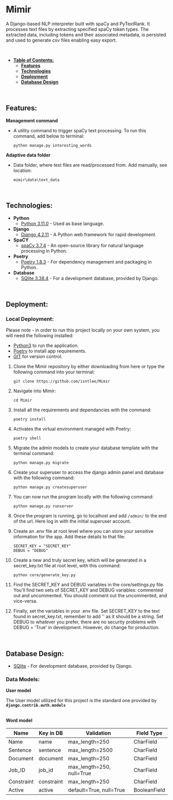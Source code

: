 
# **Mimir**

A Django-based NLP interpreter built with spaCy and PyTextRank. It processes text files by extracting specified spaCy token types. The extracted data, including tokens and their associated metadata, is persisted and used to generate csv files enabling easy export.    

<br>

- [**Table of Contents:**](#table-of-contents)
    - [**Features**](#features)
    - [**Technologies**](#technologies)
    - [**Deployment**](#deployment)
    - [**Database Design**](#database-design)
    
<br>

## Features:

**Management command**
- A utility command to trigger spaCy text processing. To run this command, add below to terminal:

    ```
    python manage.py interesting_words
    ```

 **Adaptive data folder**
- Data folder, where text files are read/processed from. Add manually, see location:

    ```
    mimir\data\text_data
    ```

<br>

## Technologies:

- **Python**    
    - [Python 3.11.0](https://www.python.org/) - Used as base language.
- **Django**
    - [Django 4.2.11](https://www.djangoproject.com/) - A Python web framework for rapid development.
- **SpaCY**
    - [spaCy 3.7.4](https://spacy.io//) - An open-source library for natural language processing in Python.
- **Poetry**
    - [Poetry 1.8.3](https://python-poetry.org/) - For dependency management and packaging in Python.
- **Database**
    - [SQlite 3.38.4](https://www.sqlite.org/index.html) - For a development database, provided by Django.


<br>

## Deployment:

### Local Deployment:

Please note - in order to run this project locally on your own system, you will need the following installed:
- [Python3](https://www.python.org/) to run the application.
- [Poetry](https://python-poetry.org/docs/#installing-with-the-official-installer) to install app requirements.
- [GIT](https://git-scm.com/book/en/v2/Getting-Started-Installing-Git) for version control.

1. Clone the Mimir repository by either downloading from here or type the following command into your terminal:
    ```
    git clone https://github.com/isntlee/Mimir
    ```
2. Navigate into Mimir:
    ```
    cd Mimir 
    ```
3. Install all the requirements and dependancies with the command:
    ```
    poetry install
    ``` 
4. Activates the virtual environment managed with Poetry: 
    ```
    poetry shell 
    ```
5. Migrate the admin models to create your database template with the terminal command:
    ```
    python manage.py migrate
    ```
6. Create your superuser to access the django admin panel and database with the following command:
    ```
    python manage.py createsuperuser
    ```
7. You can now run the program locally with the following command: 
    ```
    python manage.py runserver
     ```
8. Once the program is running, go to localhost and add `/admin/` to the end of the url. Here log in with the initial superuser account.

9. Create an .env file at root level where you can store your sensitive information for the app. Add these details to that file:
    ```
    SECRET_KEY = "SECRET_KEY"
    DEBUG = "DEBUG"
    ```
10. Create a new and truly secret key, which will be generated in a secret_key.txt file at root level, with this command:
    ```
    python core/generate_key.py
    ```
11. Find the SECRET_KEY and DEBUG variables in the core/settings.py file. You'll find two sets of SECRET_KEY and DEBUG variables: commented out and uncommented. You should comment out the uncommented, and vice-versa.

12. Finally, set the variables in your .env file. Set SECRET_KEY to the text found in secret_key.txt, remember to add '' as it should be a string. Set DEBUG to whatever you prefer, there are no security problems with DEBUG = 'True' in development. However, do change for production. 

<br>

## Database Design:

- [SQlite](https://www.sqlite.org/index.html) - For development database, provided by Django.

### Data Models:

**User model**

The User model utilized for this project is the standard one provided by **`django.contrib.auth.models`**

\
**Word model**

| Name | Key in DB | Validation | Field Type |
--- | --- | --- | ---
Name | name | max_length=250 | CharField
Sentence  | sentence  | max_length=2500 | CharField
Document  | document  | max_length=250 | CharField
Job_ID   | job_id   | max_length=250, null=True | CharField
Constraint  | constraint  | max_length=250 | CharField
Active | active | default=True, null=True | BooleanField

<br>
